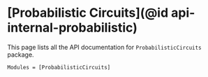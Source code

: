 
# [Probabilistic Circuits](@id api-internal-probabilistic)

This page lists all the API documentation for `ProbabilisticCircuits` package.

```@autodocs
Modules = [ProbabilisticCircuits]
```
